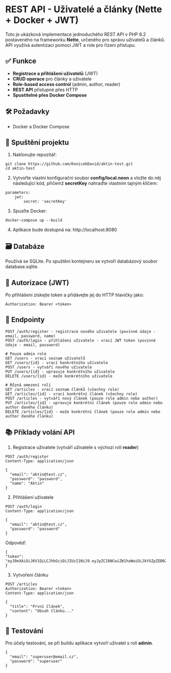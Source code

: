 # REST API - Uživatelé a články (Nette + Docker + JWT)

Toto je ukázková implementace jednoduchého REST API v PHP 8.2 postaveného na frameworku **Nette**, určeného pro správu uživatelů a článků. API využívá autentizaci pomocí JWT a role pro řízení přístupu.

## ✅ Funkce

- **Registrace a přihlášení uživatelů** (JWT)
- **CRUD operace** pro články a uživatele
- **Role-based access control** (admin, author, reader)
- **REST API** přístupné přes HTTP
- **Spustitelné přes Docker Compose**

[//]: # (- **Testy** pomocí Nette Tester)

## 🛠 Požadavky

- Docker a Docker Compose

## 🚀 Spuštění projektu

1. Naklonujte repozitář:

```
git clone https://github.com/KonicekDavid/aktin-test.git
cd aktin-test
```
2. Vytvořte vlastní konfigurační soubor **config/local.neon** a vložte do něj následující kód, přičemž **secretKey** nahraďte vlastním tajným klíčem:

```
parameters:
    jwt:
        secret: 'secretKey'
```

3. Spusťte Docker:
```
docker-compose up --build
```
4. Aplikace bude dostupná na: http://localhost:8080

## 🗃 Databáze
Používá se SQLite. Po spuštění kontejneru se vytvoří databázový soubor database.sqlite.

## 🔑 Autorizace (JWT)
Po přihlášení získejte token a přidávejte jej do HTTP hlavičky jako:
```
Authorization: Bearer <token>
```

## 📍 Endpointy
```
POST /auth/register - registrace nového uživatele (povinné údaje - email, password, name)
POST /auth/login - přihlášení uživatele - vrací JWT token (povinné údaje - email, password)

# Pouze admin role
GET /users - vrací seznam uživatelů
GET /users/{id} - vrací konkrétního uživatele
POST /users - vytváří nového uživatele
PUT /users/{id} - upravuje konkrétního uživatele
DELETE /users/{id} - maže konkrétního uživatele

# Různá omezení rolí
GET /articles - vrací seznam článků (všechny role)
GET /articles/{id} - vrací konkrétní článek (všechny role)
POST /articles - vytváří nový článek (pouze role admin nebo author)
PUT /articles/{id} - upravuje konkrétní článek (pouze role admin nebo author daného článku)
DELETE /articles/{id} - maže konkrétní článek (pouze role admin nebo author daného článku)
```

## 📚 Příklady volání API
1. Registrace uživatele (vytváří uživatele s výchozí rolí **reader**)
```
POST /auth/register
Content-Type: application/json

{
  "email": "aktin@test.cz",
  "password": "password",
  "name": "Aktin"
}
```
2. Přihlášení uživatele
```
POST /auth/login
Content-Type: application/json

{
  "email": "aktin@test.cz",
  "password": "password"
}
```
Odpověď:
```
{
"token": "eyJ0eXAiOiJKV1QiLCJhbGciOiJIUzI1NiJ9.eyJpZCI6NCwiZW1haWwiOiJkYXZpZEB0ZXN0aWlpaWsuY3oiLCJyb2xlIjoicmVhZGVyIiwiZXhwIjoxNzQ1NTI2Nzg2fQ.jAfxzcynsFi4k3GH6Bg6tGk_uzxEppVv6eMqSSJjucg"
}
```
3. Vytvoření článku
```
POST /articles
Authorization: Bearer <token>
Content-Type: application/json

{
  "title": "První článek",
  "content": "Obsah článku..."
}
```

## 🔧 Testování
Pro účely testování, se při buildu aplikace vytvoří uživatel s rolí **admin**.
```
{
  "email": "superuser@email.cz",
  "password": "superuser"
}
```
